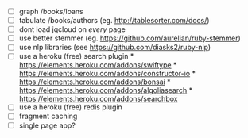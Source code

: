 - [ ] graph /books/loans
- [ ] tabulate /books/authors (eg. http://tablesorter.com/docs/)
- [ ] dont load jqcloud on *every* page
- [ ] use better stemmer (eg. https://github.com/aurelian/ruby-stemmer)
- [ ] use nlp libraries (see https://github.com/diasks2/ruby-nlp)
- [ ] use a heroku (free) search plugin
      * https://elements.heroku.com/addons/swiftype
      * https://elements.heroku.com/addons/constructor-io
      * https://elements.heroku.com/addons/bonsai
      * https://elements.heroku.com/addons/algoliasearch
      * https://elements.heroku.com/addons/searchbox
- [ ] use a heroku (free) redis plugin
- [ ] fragment caching
- [ ] single page app?
